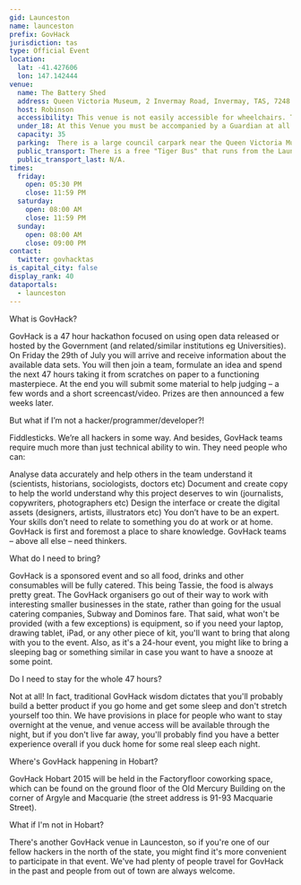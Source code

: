 ```yaml
---
gid: Launceston
name: launceston
prefix: GovHack
jurisdiction: tas
type: Official Event
location:
  lat: -41.427606
  lon: 147.142444
venue:
  name: The Battery Shed  
  address: Queen Victoria Museum, 2 Invermay Road, Invermay, TAS, 7248
  host: Robinson
  accessibility: This venue is not easily accessible for wheelchairs. There is a single step at each door external door. If you would like to double check accessibility prior to the event, please contact the local event organisers.     
  under_18: At this Venue you must be accompanied by a Guardian at all times.
  capacity: 35
  parking:  There is a large council carpark near the Queen Victoria Museum (less than 100m from the venue) which has inexpensive all day parking. We advise participants to move their cars into the Museum staff carpark next to the venue at night, but this carpark is not accessible to us during the Museum's opening hours.
  public_transport: There is a free "Tiger Bus" that runs from the Launceston CBD to the Inveresk precinct. There's also a bus stop on Invermay Road that is on a route from the northern suburbs (Invermay, Mowbray, UTAS, etc.).
  public_transport_last: N/A. 
times:
  friday:
    open: 05:30 PM
    close: 11:59 PM
  saturday:
    open: 08:00 AM
    close: 11:59 PM
  sunday:
    open: 08:00 AM
    close: 09:00 PM
contact:
  twitter: govhacktas
is_capital_city: false
display_rank: 40
dataportals:
  - launceston
---
```


What is GovHack?

GovHack is a 47 hour hackathon focused on using open data released or hosted by the Government (and related/similar institutions eg Universities). On Friday the 29th of July you will arrive and receive information about the available data sets. You will then join a team, formulate an idea and spend the next 47 hours taking it from scratches on paper to a functioning masterpiece. At the end you will submit some material to help judging – a few words and a short screencast/video. Prizes are then announced a few weeks later.

But what if I’m not a hacker/programmer/developer?!

Fiddlesticks. We’re all hackers in some way. And besides, GovHack teams require much more than just technical ability to win. They need people who can:

Analyse data accurately and help others in the team understand it (scientists, historians, sociologists, doctors etc)
Document and create copy to help the world understand why this project deserves to win (journalists, copywriters, photographers etc)
Design the interface or create the digital assets (designers, artists, illustrators etc)
You don’t have to be an expert. Your skills don’t need to relate to something you do at work or at home. GovHack is first and foremost a place to share knowledge. GovHack teams – above all else – need thinkers.

What do I need to bring?

GovHack is a sponsored event and so all food, drinks and other consumables will be fully catered. This being Tassie, the food is always pretty great. The GovHack organisers go out of their way to work with interesting smaller businesses in the state, rather than going for the usual catering companies, Subway and Dominos fare. That said, what won't be provided (with a few exceptions) is equipment, so if you need your laptop, drawing tablet, iPad, or any other piece of kit, you'll want to bring that along with you to the event. Also, as it's a 24-hour event, you might like to bring a sleeping bag or something similar in case you want to have a snooze at some point.

Do I need to stay for the whole 47 hours?

Not at all! In fact, traditional GovHack wisdom dictates that you'll probably build a better product if you go home and get some sleep and don't stretch yourself too thin. We have provisions in place for people who want to stay overnight at the venue, and venue access will be available through the night, but if you don't live far away, you'll probably find you have a better experience overall if you duck home for some real sleep each night.

Where's GovHack happening in Hobart?

GovHack Hobart 2015 will be held in the Factoryfloor coworking space, which can be found on the ground floor of the Old Mercury Building on the corner of Argyle and Macquarie (the street address is 91-93 Macquarie Street).

What if I'm not in Hobart?

There's another GovHack venue in Launceston, so if you're one of our fellow hackers in the north of the state, you might find it's more convenient to participate in that event. We've had plenty of people travel for GovHack in the past and people from out of town are always welcome.   